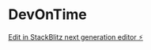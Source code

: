 # DevOnTime

[Edit in StackBlitz next generation editor ⚡️](https://stackblitz.com/~/github.com/GabrielPossamaiDella/DevOnTime)